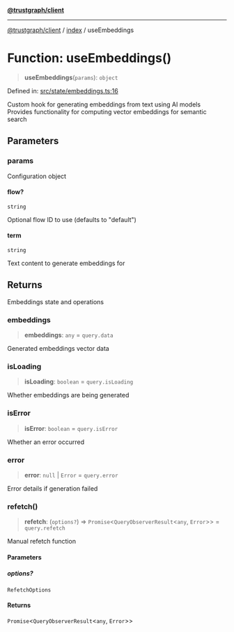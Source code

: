 [**@trustgraph/client**](../../README.md)

***

[@trustgraph/client](../../README.md) / [index](../README.md) / useEmbeddings

# Function: useEmbeddings()

> **useEmbeddings**(`params`): `object`

Defined in: [src/state/embeddings.ts:16](https://github.com/trustgraph-ai/trustgraph-ts-client/blob/4700024d623d01d40c50072d60c021f3b6c60b54/src/state/embeddings.ts#L16)

Custom hook for generating embeddings from text using AI models
Provides functionality for computing vector embeddings for semantic search

## Parameters

### params

Configuration object

#### flow?

`string`

Optional flow ID to use (defaults to "default")

#### term

`string`

Text content to generate embeddings for

## Returns

Embeddings state and operations

### embeddings

> **embeddings**: `any` = `query.data`

Generated embeddings vector data

### isLoading

> **isLoading**: `boolean` = `query.isLoading`

Whether embeddings are being generated

### isError

> **isError**: `boolean` = `query.isError`

Whether an error occurred

### error

> **error**: `null` \| `Error` = `query.error`

Error details if generation failed

### refetch()

> **refetch**: (`options?`) => `Promise`\<`QueryObserverResult`\<`any`, `Error`\>\> = `query.refetch`

Manual refetch function

#### Parameters

##### options?

`RefetchOptions`

#### Returns

`Promise`\<`QueryObserverResult`\<`any`, `Error`\>\>

